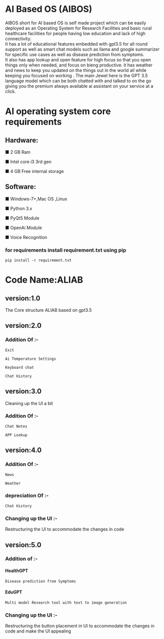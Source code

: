 # AI Based OS (AIBOS)
 AIBOS short for AI based OS is self made project which can be easily deployed as an Operating System for Research Facilities and basic rural healthcare facilities for people having low education and lack of high connectivity.  
 It has a lot of educational features embedded with gpt3.5 for all round support as well as  smart chat models such as llama and google summarizer for specific use cases as well as disease prediction from symptoms.  
 It also has app lookup and open feature for high focus so that you open things only when needed, and focus on bieng productive.
 it has weather and news to keep you updated on the things out in the world all while keeping you focused on working .
 The main Jewel here is the GPT 3.5 language model which can be both chatted with and talked to on the go giving you the premium always available ai assistant on your service at a click.
# AI operating system core requirements
## Hardware:
■ 2 GB Ram

■ Intel core i3 3rd gen

■ 4 GB Free internal storage
## Software:
■ Windows-7+,Mac OS ,Linux

■ Python 3.x

■ PyQt5 Module

■ OpenAi Module

■ Voice Recognition

### for requirements install requirement.txt using pip
    pip install -r requirement.txt

# Code Name:ALIAB
## version:1.0 
The Core structure ALIAB based on gpt3.5
## version:2.0
### Addition Of :-

    Exit

    Ai Temperature Settings

    Keyboard chat

    Chat History
## version:3.0
Cleaning up the UI a bit
### Addition Of :-

    Chat Notes

    APP Lookup

## version:4.0
### Addition Of :-
    News

    Weather
### depreciation Of :-
    Chat History
### Changing up the UI :-
Restructuring the UI to accommodate the changes in code

## version:5.0
### Addition of :-
#### HealthGPT
    Disease prediction from Symptoms
#### EduGPT
    Multi model Research tool with text to image generation 
### Changing up the UI :-
Restructuring the button placement in UI to accommodate the changes in code and make the UI appealing